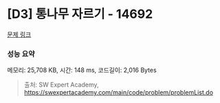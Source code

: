 # [D3] 통나무 자르기 - 14692 

[문제 링크](https://swexpertacademy.com/main/code/problem/problemDetail.do?contestProbId=AYJW0g-qlO8DFASv) 

### 성능 요약

메모리: 25,708 KB, 시간: 148 ms, 코드길이: 2,016 Bytes



> 출처: SW Expert Academy, https://swexpertacademy.com/main/code/problem/problemList.do
